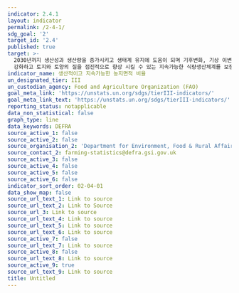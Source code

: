 ```yaml
---
indicator: 2.4.1
layout: indicator
permalink: /2-4-1/
sdg_goal: '2'
target_id: '2.4'
published: true
target: >-
  2030년까지 생산성과 생산량을 증가시키고 생태계 유지에 도움이 되며 기후변화, 기상 이변, 가문, 홍수 및 기타 자연재해데 대한 적응력을
  강화하고 토지와 토양의 질을 점진적으로 향상 시킬 수 있는 지속가능한 식량생산체계를 보장하며, 회복력 있는 농업 관행을 이행
indicator_name: 생산적이고 지속가능한 농지면적 비율
un_designated_tier: III
un_custodian_agency: Food and Agriculture Organization (FAO)
goal_meta_link: 'https://unstats.un.org/sdgs/tierIII-indicators/'
goal_meta_link_text: 'https://unstats.un.org/sdgs/tierIII-indicators/'
reporting_status: notapplicable
data_non_statistical: false
graph_type: line
data_keywords: DEFRA
source_active_1: false
source_active_2: false
source_organisation_2: 'Department for Environment, Food & Rural Affairs (Defra)'
source_contact_2: farming-statistics@defra.gsi.gov.uk
source_active_3: false
source_active_4: false
source_active_5: false
source_active_6: false
indicator_sort_order: 02-04-01
data_show_map: false
source_url_text_1: Link to source
source_url_text_2: Link to Source
source_url_3: Link to source
source_url_text_4: Link to source
source_url_text_5: Link to source
source_url_text_6: Link to source
source_active_7: false
source_url_text_7: Link to source
source_active_8: false
source_url_text_8: Link to source
source_active_9: true
source_url_text_9: Link to source
title: Untitled
---
```

